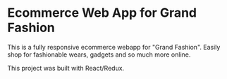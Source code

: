 # Ecommerce Web App for Grand Fashion

This is a fully responsive ecommerce webapp for "Grand Fashion". Easily shop for fashionable wears, gadgets and so much more online.

This project was built with React/Redux.